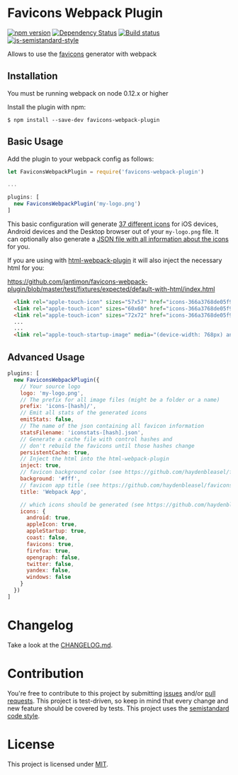 Favicons Webpack Plugin
========================================
[![npm version](https://badge.fury.io/js/favicons-webpack-plugin.svg)](http://badge.fury.io/js/favicons-webpack-plugin) [![Dependency Status](https://david-dm.org/jantimon/favicons-webpack-plugin.svg)](https://david-dm.org/jantimon/favicons-webpack-plugin) [![Build status](https://travis-ci.org/jantimon/favicons-webpack-plugin.svg)](https://travis-ci.org/jantimon/favicons-webpack-plugin) [![js-semistandard-style](https://img.shields.io/badge/code%20style-semistandard-brightgreen.svg?style=flat-square)](https://github.com/Flet/semistandard)

Allows to use the [favicons](https://github.com/haydenbleasel/favicons) generator with webpack

Installation
------------
You must be running webpack on node 0.12.x or higher

Install the plugin with npm:
```shell
$ npm install --save-dev favicons-webpack-plugin
```

Basic Usage
-----------
Add the plugin to your webpack config as follows:

```javascript
let FaviconsWebpackPlugin = require('favicons-webpack-plugin')

...

plugins: [
  new FaviconsWebpackPlugin('my-logo.png')
]
```

This basic configuration will generate [37 different icons](https://github.com/jantimon/favicons-webpack-plugin/tree/master/test/fixtures/expected/default/icons-366a3768de05f9e78c392fa62b8fbb80) for iOS devices, Android devices and the Desktop browser out of your `my-logo.png` file.
It can optionally also generate a [JSON file with all information about the icons](https://github.com/jantimon/favicons-webpack-plugin/blob/master/test/fixtures/expected/default-with-html/iconstats.json) for you.

If you are using with [html-webpack-plugin](https://github.com/ampedandwired/html-webpack-plugin) it will also inject the necessary html for you:

https://github.com/jantimon/favicons-webpack-plugin/blob/master/test/fixtures/expected/default-with-html/index.html

```html
  <link rel="apple-touch-icon" sizes="57x57" href="icons-366a3768de05f9e78c392fa62b8fbb80/apple-touch-icon-57x57.png">
  <link rel="apple-touch-icon" sizes="60x60" href="icons-366a3768de05f9e78c392fa62b8fbb80/apple-touch-icon-60x60.png">
  <link rel="apple-touch-icon" sizes="72x72" href="icons-366a3768de05f9e78c392fa62b8fbb80/apple-touch-icon-72x72.png">
  ...
  ...
  <link rel="apple-touch-startup-image" media="(device-width: 768px) and (device-height: 1024px) and (orientation: portrait) and (-webkit-device-pixel-ratio: 2)" href="icons-366a3768de05f9e78c392fa62b8fbb80/apple-touch-startup-image-1536x2008.png">
```


Advanced Usage
-----------

```javascript
plugins: [
  new FaviconsWebpackPlugin({
    // Your source logo
    logo: 'my-logo.png',
    // The prefix for all image files (might be a folder or a name)
    prefix: 'icons-[hash]/',
    // Emit all stats of the generated icons
    emitStats: false,
    // The name of the json containing all favicon information
    statsFilename: 'iconstats-[hash].json',
    // Generate a cache file with control hashes and
    // don't rebuild the favicons until those hashes change
    persistentCache: true,
    // Inject the html into the html-webpack-plugin
    inject: true,
    // favicon background color (see https://github.com/haydenbleasel/favicons#usage)
    background: '#fff',
    // favicon app title (see https://github.com/haydenbleasel/favicons#usage)
    title: 'Webpack App',

    // which icons should be generated (see https://github.com/haydenbleasel/favicons#usage)
    icons: {
      android: true,
      appleIcon: true,
      appleStartup: true,
      coast: false,
      favicons: true,
      firefox: true,
      opengraph: false,
      twitter: false,
      yandex: false,
      windows: false
    }
  })
]
```

# Changelog

Take a look at the  [CHANGELOG.md](https://github.com/jantimon/favicons-webpack-plugin/tree/master/CHANGELOG.md).


# Contribution

You're free to contribute to this project by submitting [issues](https://github.com/jantimon/favicons-webpack-plugin/issues) and/or [pull requests](https://github.com/jantimon/favicons-webpack-plugin/pulls). This project is test-driven, so keep in mind that every change and new feature should be covered by tests.
This project uses the [semistandard code style](https://github.com/Flet/semistandard).

# License

This project is licensed under [MIT](https://github.com/jantimon/favicons-webpack-plugin/blob/master/LICENSE).
